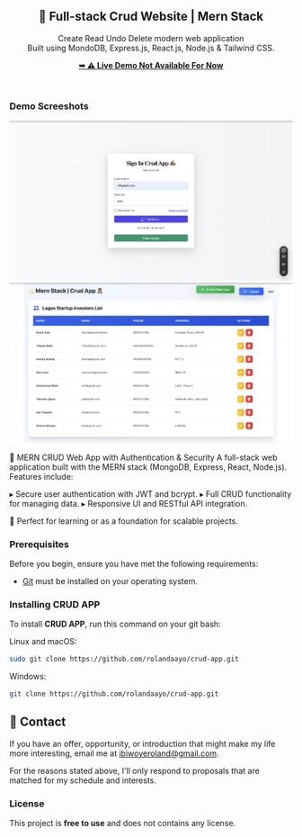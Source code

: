 <div align="center">
  <h2 align="center">💫 Full-stack Crud Website | Mern Stack</h2>

 Create Read Undo Delete modern web application <br/> Built using MondoDB, Express.js, React.js, Node.js &amp; Tailwind CSS. <br/>

  <a href="#"><strong>➥ ⚠️ Live Demo Not Available For Now</strong></a>

</div>

<br />

### Demo Screeshots

![Micro Desktop Demo](./readme-images/readme-2.png "Desktop Demo")
![Micro Desktop Demo](./readme-images/readme-1.png "Desktop Demo")

💫 MERN CRUD Web App with Authentication & Security
A full-stack web application built with the MERN stack (MongoDB, Express, React, Node.js). Features include:

▸ Secure user authentication with JWT and bcrypt.
▸ Full CRUD functionality for managing data.
▸ Responsive UI and RESTful API integration.

🚀 Perfect for learning or as a foundation for scalable projects.

### Prerequisites

Before you begin, ensure you have met the following requirements:

* [Git](https://git-scm.com/downloads "Download Git") must be installed on your operating system.

### Installing CRUD APP

To install **CRUD APP**, run this command on your git bash:

Linux and macOS:

```bash
sudo git clone https://github.com/rolandaayo/crud-app.git
```

Windows:

```bash
git clone https://github.com/rolandaayo/crud-app.git
```

## 💬 Contact

If you have an offer, opportunity, or introduction that might make my life more interesting, email me at ibiwoyeroland@gmail.com.

For the reasons stated above, I'll only respond to proposals that are matched for my schedule and interests.

### License

This project is **free to use** and does not contains any license.
